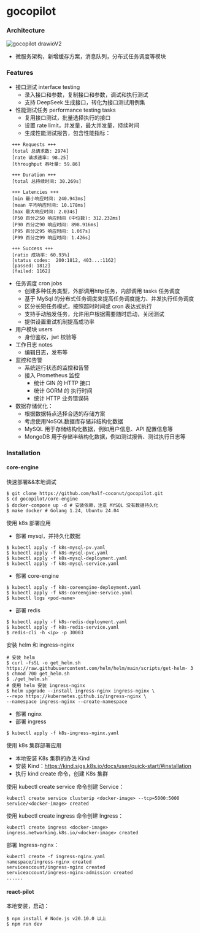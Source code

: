 # gocopilot

### Architecture

![gocopilot drawioV2](https://github.com/user-attachments/assets/6d6629b7-4627-4385-96d9-3dee176dfcd5)


- 微服务架构，新增缓存方案，消息队列，分布式任务调度等模块

### Features

- 接口测试 interface testing
    - 录入接口和参数，复制接口和参数，调试和执行测试
    - 支持 DeepSeek 生成接口，转化为接口测试用例集
- 性能测试任务 performance testing tasks
    - 复用接口测试，批量选择执行的接口
    - 设置 rate limit，并发量，最大并发量，持续时间
    - 生成性能测试报告，包含性能指标：
```shell
  +++ Requests +++
  [total 总请求数: 2974]
  [rate 请求速率: 98.25]
  [throughput 吞吐量: 59.86]

  +++ Duration +++
  [total 总持续时间: 30.269s]

  +++ Latencies +++
  [min 最小响应时间: 240.943ms]
  [mean 平均响应时间: 10.178ms]
  [max 最大响应时间: 2.034s]
  [P50 百分之50 响应时间 (中位数): 312.232ms]
  [P90 百分之90 响应时间: 898.916ms]
  [P95 百分之95 响应时间: 1.067s]
  [P99 百分之99 响应时间: 1.426s]

  +++ Success +++
  [ratio 成功率: 60.93%]
  [status codes:  200:1812, 403...:1162]
  [passed: 1812]
  [failed: 1162]
```

- 任务调度 cron jobs
    - 创建多种任务类型，外部调用http任务，内部调用 tasks 任务调度
    - 基于 MySql 的分布式任务调度来提高任务调度能力、并发执行任务调度
    - 区分长短任务模式，按照超时时间或 cron 表达式执行
    - 支持手动触发任务，允许用户根据需要随时启动，关闭测试
    - 提供设置重试机制提高成功率
- 用户模块 users
    - 身份鉴权，jwt 校验等
- 工作日志 notes
    - 编辑日志，发布等
- 监控和告警
    - 系统运行状态的监控和告警
    - 接入 Prometheus 监控
        - 统计 GIN 的 HTTP 接口
        - 统计 GORM 的 执行时间
        - 统计 HTTP 业务错误码
- 数据存储优化：
    - 根据数据特点选择合适的存储方案
    - 考虑使用NoSQL数据库存储非结构化数据
    - MySQL 用于存储结构化数据，例如用户信息、API 配置信息等
    - MongoDB 用于存储半结构化数据，例如测试报告、测试执行日志等

### Installation

#### core-engine

快速部署&&本地调试

```shell
$ git clone https://github.com/half-coconut/gocopilot.git
$ cd gocopilot/core-engine
$ docker-compose up -d # 安装依赖，注意 MYSQL 没有数据持久化
$ make docker # Golang 1.24, Ubuntu 24.04
```

使用 k8s 部署应用

- 部署 mysql，并持久化数据

```shell
$ kubectl apply -f k8s-mysql-pv.yaml
$ kubectl apply -f k8s-mysql-pvc.yaml
$ kubectl apply -f k8s-mysql-deployment.yaml
$ kubectl apply -f k8s-mysql-service.yaml
```

- 部署 core-engine

```shell
$ kubectl apply -f k8s-coreengine-deployment.yaml
$ kubectl apply -f k8s-coreengine-service.yaml
$ kubectl logs <pod-name> 
```

- 部署 redis

```shell
$ kubectl apply -f k8s-redis-deployment.yaml
$ kubectl apply -f k8s-redis-service.yaml
$ redis-cli -h <ip> -p 30003
```

安装 helm 和 ingress-nginx

```shell
# 安装 helm
$ curl -fsSL -o get_helm.sh https://raw.githubusercontent.com/helm/helm/main/scripts/get-helm- 3
$ chmod 700 get_helm.sh
$ ./get_helm.sh
# 使用 helm 安装 ingress-nginx
$ helm upgrade --install ingress-nginx ingress-nginx \
--repo https://kubernetes.github.io/ingress-nginx \
--namespace ingress-nginx --create-namespace
```

- 部署 nginx
- 部署 ingress

```shell
$ kubectl apply -f k8s-ingress-nginx.yaml
```

使用 k8s 集群部署应用

- 本地安装 K8s 集群的办法 Kind
- 安装 Kind：https://kind.sigs.k8s.io/docs/user/quick-start/#installation
- 执行 kind create 命令，创建 K8s 集群

使用 kubectl create service 命令创建 Service：

```shell
kubectl create service clusterip <docker-image> --tcp=5000:5000
service/<docker-image> created
```

使用 kubectl create ingress 命令创建 Ingress：

```shell
kubectl create ingress <docker-image> 
ingress.networking.k8s.io/<docker-image> created
```

部署 Ingress-nginx：

```shell
kubectl create -f ingress-nginx.yaml
namespace/ingress-nginx created
serviceaccount/ingress-nginx created
serviceaccount/ingress-nginx-admission created
......
```

#### react-pilot

本地安装，启动：

```shell
$ npm install # Node.js v20.10.0 以上
$ npm run dev
```
